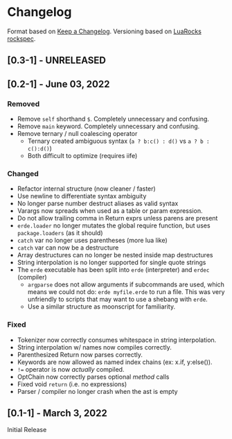 # Changelog

Format based on [Keep a Changelog](https://keepachangelog.com/en/1.0.0/).
Versioning based on [LuaRocks rockspec](https://github.com/luarocks/luarocks/wiki/Rockspec-format).

## [0.3-1] - UNRELEASED

## [0.2-1] - June 03, 2022

### Removed
- Remove `self` shorthand `$`. Completely unnecessary and confusing.
- Remove `main` keyword. Completely unnecessary and confusing.
- Remove ternary / null coalescing operator
  - Ternary created ambiguous syntax (`a ? b:c() : d()` vs `a ? b : c():d()`)
  - Both difficult to optimize (requires iife)

### Changed
- Refactor internal structure (now cleaner / faster)
- Use newline to differentiate syntax ambiguity
- No longer parse number destruct aliases as valid syntax
- Varargs now spreads when used as a table or param expression.
- Do not allow trailing comma in Return exprs unless parens are present
- `erde.loader` no longer mutates the global require function, but uses `package.loaders` (as it should)
- `catch` var no longer uses parentheses (more lua like)
- `catch` var can now be a destructure
- Array destructures can no longer be nested inside map destructures
- String interpolation is no longer supported for single quote strings
- The `erde` executable has been split into `erde` (interpreter) and `erdec` (compiler)
  - `argparse` does not allow arguments if subcommands are used, which means we
    could not do: `erde myfile.erde` to run a file. This was very unfriendly to
    scripts that may want to use a shebang with `erde`.
  - Use a similar structure as moonscript for familiarity.

### Fixed
- Tokenizer now correctly consumes whitespace in string interpolation.
- String interpolation w/ names now compiles correctly.
- Parenthesized Return now parses correctly.
- Keywords are now allowed as named index chains (ex: x.if, y:else()).
- `!=` operator is now _actually_ compiled.
- OptChain now correctly parses optional _method_ calls
- Fixed void `return` (i.e. no expressions)
- Parser / compiler no longer crash when the ast is empty

## [0.1-1] - March 3, 2022

Initial Release
